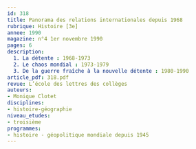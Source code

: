 ```yaml
---
id: 318
title: Panorama des relations internationales depuis 1968
rubrique: Histoire [3e] 
annee: 1990
magazine: n°4 1er novembre 1990
pages: 6
description: 
  1. La détente : 1968-1973
  2. Le chaos mondial : 1973-1979
  3. De la guerre fraîche à la nouvelle détente : 1980-1990
article_pdf: 318.pdf
revue: L’école des lettres des collèges
auteurs:
- Monique Clotet
disciplines:
- histoire-géographie
niveau_etudes:
- troisième
programmes:
- histoire - géopolitique mondiale depuis 1945
---
```

